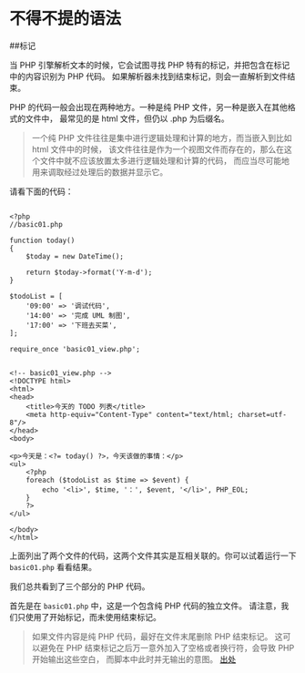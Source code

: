 # 不得不提的语法

##标记

当 PHP 引擎解析文本的时候，它会试图寻找 PHP 特有的标记，并把包含在标记中的内容识别为 PHP 代码。
如果解析器未找到结束标记，则会一直解析到文件结束。

PHP 的代码一般会出现在两种地方。一种是纯 PHP 文件，另一种是嵌入在其他格式的文件中，
最常见的是 html 文件，但仍以 .php 为后缀名。

> 一个纯 PHP 文件往往是集中进行逻辑处理和计算的地方，而当嵌入到比如 html 文件中的时候，
> 该文件往往是作为一个视图文件而存在的，那么在这个文件中就不应该放置太多进行逻辑处理和计算的代码，
> 而应当尽可能地用来调取经过处理后的数据并显示它。

请看下面的代码：

~~~ .php

<?php
//basic01.php

function today()
{
    $today = new DateTime();

    return $today->format('Y-m-d');
}

$todoList = [
    '09:00' => '调试代码',
    '14:00' => '完成 UML 制图',
    '17:00' => '下班去买菜',
];

require_once 'basic01_view.php';

~~~

~~~ .php

<!-- basic01_view.php -->
<!DOCTYPE html>
<html>
<head>
    <title>今天的 TODO 列表</title>
    <meta http-equiv="Content-Type" content="text/html; charset=utf-8"/>
</head>
<body>

<p>今天是：<?= today() ?>，今天该做的事情：</p>
<ul>
    <?php
    foreach ($todoList as $time => $event) {
        echo '<li>', $time, '：', $event, '</li>', PHP_EOL;
    }
    ?>
</ul>

</body>
</html>

~~~

上面列出了两个文件的代码，这两个文件其实是互相关联的。你可以试着运行一下 `basic01.php` 看看结果。

我们总共看到了三个部分的 PHP 代码。

首先是在 `basic01.php` 中，这是一个包含纯 PHP 代码的独立文件。
请注意，我们只使用了开始标记，而未使用结束标记。

> 如果文件内容是纯 PHP 代码，最好在文件末尾删除 PHP 结束标记。
> 这可以避免在 PHP 结束标记之后万一意外加入了空格或者换行符，会导致 PHP 开始输出这些空白，
> 而脚本中此时并无输出的意图。
> [出处](http://php.net/manual/zh/language.basic-syntax.phptags.php)

